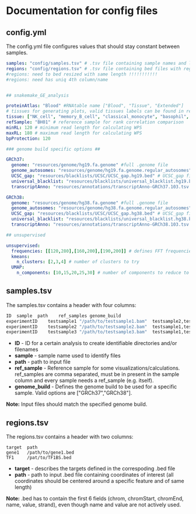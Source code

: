 # Documentation for config files

## config.yml

The config.yml file configures values that should stay constant between samples.

```yml
samples: "config/samples.tsv" # .tsv file containing sample names and locations
regions: "config/regions.tsv" # .tsv file containing bed files with regions of interest
#regions: need to bed resized with same length !!!!!!!!!!!
#regions: need has uniq 4th column/name


## snakemake_GE_analysis

proteinAtlas: "Blood" #RNAtable name ["Blood", "Tissue", "Extended"]
# tissues for generating plots, valid tissues labels can be found in respective label files for the used protein atlas
tissue: ["NK_cell", "memory_B_cell", "classical_monocyte", "basophil", "memory_CD4_T_cell", "memory_CD8_T_cell"] # tissues for generating plots, see respective
refSample: "BH01" # reference sample for rank correlation comparison
minRL: 120 # minimum read length for calculating WPS
maxRL: 180 # maximum read length for calculating WPS
bpProtection: 120 

### genome build specific options ##

GRCh37:
  genome: "resources/genome/hg19.fa.genome" #full .genome file
  genome_autosomes: "resources/genome/hg19.fa.genome.regular_autosomes" # .genome file reduced to regular autosomes
  UCSC_gap: "resources/blacklists/UCSC/UCSC_gap.hg19.bed" # UCSC_gap file in .bed format
  universal_blacklist: "resources/blacklists/universal_blacklist.hg19.bed" # UCSC_gap + ENCODE blacklist combined file in .bed format
  transcriptAnno: "resources/annotations/transcriptAnno-GRCh37.103.tsv.gz" # file containing TSSs

GRCh38:
  genome: "resources/genome/hg38.fa.genome" #full .genome file
  genome_autosomes: "resources/genome/hg38.fa.genome.regular_autosomes" #.genome file reduced to regular autosome
  UCSC_gap: "resources/blacklists/UCSC/UCSC_gap.hg38.bed" # UCSC_gap file in .bed format
  universal_blacklist: "resources/blacklists/universal_blacklist.hg38.bed" # UCSC_gap + ENCODE blacklist combined file in .bed format
  transcriptAnno: "resources/annotations/transcriptAnno-GRCh38.103.tsv.gz" # file containing TSSs

## unsupervised 

unsupervised:
  frequencies: [[120,280],[160,200],[190,200]] # defines FFT frequencies used for unsupervised methods
  kmeans:
    n_clusters: [2,3,4] # number of clusters to try
  UMAP:
    n_components: [10,15,20,25,30] # number of components to reduce to

```

## samples.tsv

The samples.tsv contains a header with four columns:

```bash
ID	sample	path	ref_samples	genome_build
experimentID	testsample1	"/path/to/testsample1.bam"	testsample2,testsample3	GRCh37
experimentID	testsample2	"/path/to/testsample2.bam"	testsample1,testsample3	GRCh37
experimentID	testsample3	"/path/to/testsample3.bam"	testsample1,testsample2	GRCh38
```

- **ID** - ID for a certain analysis to create identifiable directories and/or filenames
- **sample** - sample name used to identify files
- **path** - path to input file
- **ref_sample** - Reference sample for some        visualizations/calculations. ref_samples are comma separated, must be in present in the sample column and every sample needs a ref_sample (e.g. itself).
- **genome_build** - Defines the genome build to be used for a specific sample. Valid options are ["GRCh37","GRCh38"].

**Note:** Input files should match the specified genome build.

## regions.tsv

The regions.tsv contains a header with two columns:

```text
target  path
gene1   /path/to/gene1.bed
TF1     /pat/to/TF1BS.bed
```

- **target** - describes the targets defined in the correspoding .bed file
- **path** - path to input .bed file containing coordinates of interest (all coordinates should be centered around a specific feature and of same length)

**Note:** .bed has to contain the first 6 fields (chrom, chromStart, chromEnd, name, value, strand), even though name and value are not actively used.
